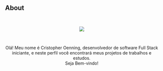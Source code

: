 ## About

&nbsp;
<div align="center">
	 <img src="https://readme-typing-svg.herokuapp.com?font=Roboto&size=40&duration=4000&color=00cbf3&center=true&vCenter=true&multiline=true&width=300&height=65&lines=Hello+World+%F0%9F%91%8B">
</div>



&nbsp;
<div align="center">
Olá! Meu nome é Cristopher Oenning, desenvolvedor de software Full Stack iniciante, e neste perfil você encontrará meus projetos de trabalhos e estudos.
</div>
<div align="center">
Seja Bem-vindo!
</div>

&nbsp;


